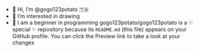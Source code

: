 - 👋 Hi, I’m @gogo123potato 🇹🇼
- 👀 I’m interested in drawing 
- 🌱 I am a beginner in programming
gogo123potato/gogo123potato is a ✨ special ✨ repository because its `README.md` (this file) appears on your GitHub profile.
You can click the Preview link to take a look at your changes
